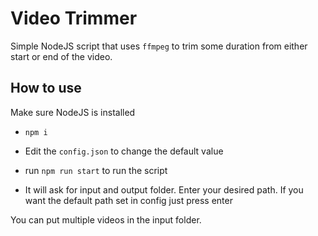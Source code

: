# Video Trimmer
Simple NodeJS script that uses `ffmpeg` to trim some duration from either start or end of the video.

## How to use
Make sure NodeJS is installed

- `npm i`

- Edit the `config.json` to change the default value

- run `npm run start` to run the script

- It will ask for input and output folder. Enter your desired path. If you want the default path set in config just press enter

You can put multiple videos in the input folder.
